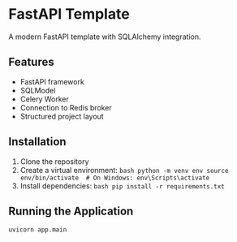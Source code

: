# FastAPI Template

A modern FastAPI template with SQLAlchemy integration.

## Features

- FastAPI framework
- SQLModel
- Celery Worker
- Connection to Redis broker
- Structured project layout

## Installation

1. Clone the repository
2. Create a virtual environment:   ```bash
   python -m venv env
   source env/bin/activate  # On Windows: env\Scripts\activate   ```
3. Install dependencies:   ```bash
   pip install -r requirements.txt   ```

## Running the Application

```bash
uvicorn app.main 
